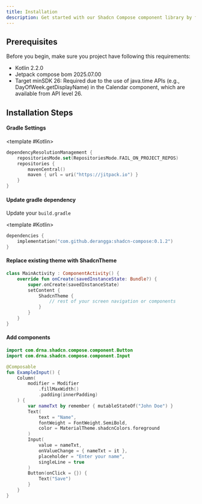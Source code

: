 ```yaml
---
title: Installation
description: Get started with our Shadcn Compose component library by following these simple installation steps.
---
```


<HeaderDocs :title="frontmatter.title" :description="frontmatter.description"/>

## Prerequisites

Before you begin, make sure you project have following this requirements:

- Kotlin 2.2.0
- Jetpack compose bom 2025.07.00
- Target minSDK 26: Required due to the use of java.time APIs (e.g., DayOfWeek.getDisplayName) in the Calendar component, which are available from API level 26.

## Installation Steps

<Steps>

#### Gradle Settings

<TabPreview name="Groovy" :names="['Groovy', 'Kotlin']">
<template #Groovy>

```gradle
dependencyResolutionManagement {
    repositoriesMode.set(RepositoriesMode.FAIL_ON_PROJECT_REPOS)
    repositories {
        mavenCentral()
        maven { url 'https://jitpack.io' }
    }
}
```

</template>

<template #Kotlin>

```kts
dependencyResolutionManagement {
    repositoriesMode.set(RepositoriesMode.FAIL_ON_PROJECT_REPOS)
    repositories {
        mavenCentral()
        maven { url = uri("https://jitpack.io") }
    }
}
```

</template>
</TabPreview>

#### Update gradle dependency

Update your `build.gradle`

<TabPreview name="Groovy" :names="['Groovy', 'Kotlin']">
<template #Groovy>

```gradle
dependencies {
    implementation 'com.github.derangga:shadcn-compose:0.1.2'
}
```

</template>

<template #Kotlin>

```kts
dependencies {
    implementation("com.github.derangga:shadcn-compose:0.1.2")
}
```

</template>
</TabPreview>

#### Replace existing theme with ShadcnTheme

```kotlin
class MainActivity : ComponentActivity() {
    override fun onCreate(savedInstanceState: Bundle?) {
        super.onCreate(savedInstanceState)
        setContent {
            ShadcnTheme {
                // rest of your screen navigation or components
            }
        }
    }
}
```

#### Add components

```kotlin
import com.drna.shadcn.compose.component.Button
import com.drna.shadcn.compose.component.Input

@Composable
fun ExampleInput() {
    Column(
        modifier = Modifier
            .fillMaxWidth()
            .padding(innerPadding)
    ) {
        var nameTxt by remember { mutableStateOf("John Doe") }
        Text(
            text = "Name",
            fontWeight = FontWeight.SemiBold,
            color = MaterialTheme.shadcnColors.foreground
        )
        Input(
            value = nameTxt,
            onValueChange = { nameTxt = it },
            placeholder = "Enter your name",
            singleLine = true
        )
        Button(onClick = {}) {
            Text("Save")
        }
    }
}
```

</Steps>
